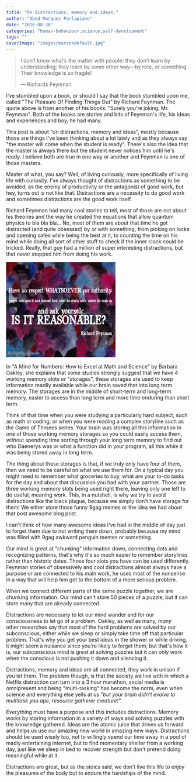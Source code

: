 ```yaml
---
title: "On distractions, memory and ideas."
author: "Obed Marquez Parlapiano"
date: "2016-08-30"
categories: "human-behaviour,science,self-development"
tags: ""
coverImage: "images/maxresdefault.jpg"
---
```


> I don’t know what’s the matter with people: they don’t learn by understanding; they learn by some other way—by rote, or something. Their knowledge is so fragile!
> 
> — Richards Feynman

I've stumbled upon a book, or should I say that the book stumbled upon me, called "The Pleasure Of Finding Things Out" by Richard Feynman. The quote above is from another of his books: "Surely you're joking, Mr. Feynman". Both of the books are stories and bits of Feynman's life, his ideas and experiences and boy, he had many.

This post is about "on distractions, memory and ideas", mostly because those are things I've been thinking about a lot lately and as they always say "the master will come when the student is ready". There's also the idea that the master is always there but the student never notices him until he's ready. I believe both are true in one way or another and Feynman is one of those masters.

Master of what, you say? Well, of living curiously, more specifically of living life with curiosity. I've always thought of distractions as something to be avoided, as the enemy of productivity or the antagonist of good work, but hey, turns out is not like that. Distractions are a necessity to do good work and sometimes distractions are the good work itself.

Richard Feynman had many cool stories to tell, most of those are not about his theories and the way he created the equations that allow quantum physics to bla bla bla... No, most of them are about that time he got distracted (and quite obsessed) by or with something, from picking on locks and opening safes while being the best at it, to counting the time on his mind while doing all sort of other stuff to check if the inner clock could be tricked. Really, that guy had a million of super interesting distractions, but that never stopped him from doing his work.

![feynman](images/feynman-300x260.jpg)

In "A Mind for Numbers: How to Excel at Math and Science" by Barbara Oakley, she explains that some studies strongly suggest that we have 4 working memory slots or "storages", these storages are used to keep information readily available while our brain saved that into long term memory. The storages are in the middle of short-term and long-term memory, easier to access than long term and more time enduring than short term.

Think of that time when you were studying a particularly hard subject, such as math or coding, or when you were reading a complex storyline such as the Game of Thrones series. Your brain was storing all this information in one of those working memory storages so you could easily access them, without spending time sorting through your long term memory to find out who Daenerys was or what a function did in your program, all this while it was being stored away in long term.

The thing about these storages is that, if we truly only have four of them, then we need to be careful on what we use them for. On a typical day you might need to remember what groceries to buy, what are your to-do tasks for the day and about that discussion you had with your partner. Those are three working memory slots being used right there, leaving only one left to do useful, meaning work. This, in a nutshell, is why we try to avoid distractions like the black plague, because we simply don't have storage for them! We either store those funny 9gag memes or the idea we had about that post awesome blog post.

I can't think of how many awesome ideas I've had in the middle of day just to forget them due to not writing them down, probably because my mind was filled with 9gag awkward penguin memes or something.

Our mind is great at "chunking" information down, connecting dots and recognizing patterns, that's why it's so much easier to remember storylines rather than historic dates. Those four slots you have can be used differently. Feynman stories of obsessively and cool distractions almost always have a purpose or are connected to his main work, he uses most of the nonsense in a way that will help him get to the bottom of a more serious problem.

When we connect different parts of the same puzzle together, we are chunking information. Our mind can't store 50 pieces of a puzzle, but it can store many that are already connected.

Distractions are necessary to let our mind wander and for our consciousness to let go of a problem. Oakley, as well as many, _many_ other researches say that most of the hard problems are solved by our subconscious, either while we sleep or simply take time off that particular problem. That's why you get your best ideas in the shower or while driving, it might seem a nuisance since you're likely to forget them, but that's how it is, our subconscious mind is great at solving puzzles but it can only work when the conscious is not pushing it down and silencing it.

Distractions, memory and ideas are all connected, they work in unison if you let them. The problem though, is that the society we live with in which a Netflix distraction can turn into a 3 hour marathon, social media is omnipresent and being "multi-tasking" has become the norm, even when science and everything else yells at us _"but your brain didn't evolve to multitask you ape, resource gatherer creature!"._

Everything must have a purpose and this includes distractions. Memory works by storing information in a variety of ways and solving puzzles with the knowledge gathered. Ideas are the atomic juice that drives us forward and helps us use our amazing new world in amazing new ways. Distractions should be used wisely too, not to willingly spend our time away in a pool of madly entertaining internet, but to find momentary shelter from a working day, just like we sleep in bed to recover strength but don't pretend doing meaningful while at it.

Distractions are great, but as the stoics said, we don't live this life to enjoy the pleasures of the body but to endure the hardships of the mind.
